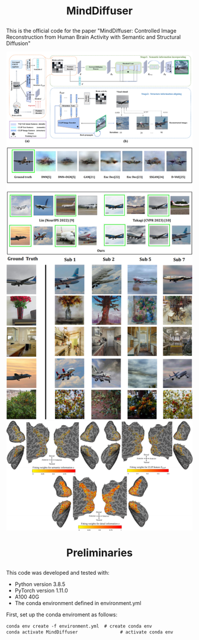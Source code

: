 # <p align="center">  MindDiffuser  </p> 
This is the official code for the paper "MindDiffuser: Controlled Image Reconstruction from Human Brain Activity with Semantic and Structural Diffusion"<br>

![](https://github.com/ReedOnePeck/MindDiffuser/blob/main/Images/overview.png)<br>
![](https://github.com/ReedOnePeck/MindDiffuser/blob/main/Images/plane_00.png)<br>
![](https://github.com/ReedOnePeck/MindDiffuser/blob/main/Images/four_sub_00.png)<br>
![](https://github.com/ReedOnePeck/MindDiffuser/blob/main/Images/cortex_sub2_00.png)<br>

# <p align="center">  Preliminaries  </p> 
This code was developed and tested with:

*  Python version 3.8.5
*  PyTorch version 1.11.0
*  A100 40G
*  The conda environment defined in environment.yml


First, set up the conda enviroment as follows:<br>

    conda env create -f environment.yml  # create conda env
    conda activate MindDiffuser                # activate conda env

